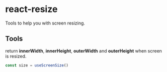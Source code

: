 # react-resize

Tools to help you with screen resizing.

## Tools
return **innerWidth**, **innerHeight**, **outerWidth** and **outerHeight** when screen is resized.
``` js
const size = useScreenSize()
```